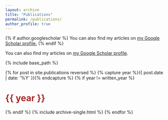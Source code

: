 ```yaml
---
layout: archive
title: "Publications"
permalink: /publications/
author_profile: true
---
```


{% if author.googlescholar %}
  You can also find my articles on <u><a href="{{author.googlescholar}}">my Google Scholar profile</a>.</u>
{% endif %}

You can also find my articles on <a href="https://scholar.google.com/citations?user=YCHJZOMAAAAJ&hl=en">my Google Scholar profile</a>.

{% include base_path %}

<!-- <h1 style="color: brown;">2021</h1>
{% for post in site.publications reversed %}
	{% include archive-single.html %}
{% endfor %} -->

{% for post in site.publications reversed %}
  {% capture year %}{{ post.date | date: '%Y' }}{% endcapture %}
  {% if year != written_year %}
    <h1 style="color: brown;">{{ year }}</h1>
  {% endif %}
  {% include archive-single.html %}
{% endfor %}
